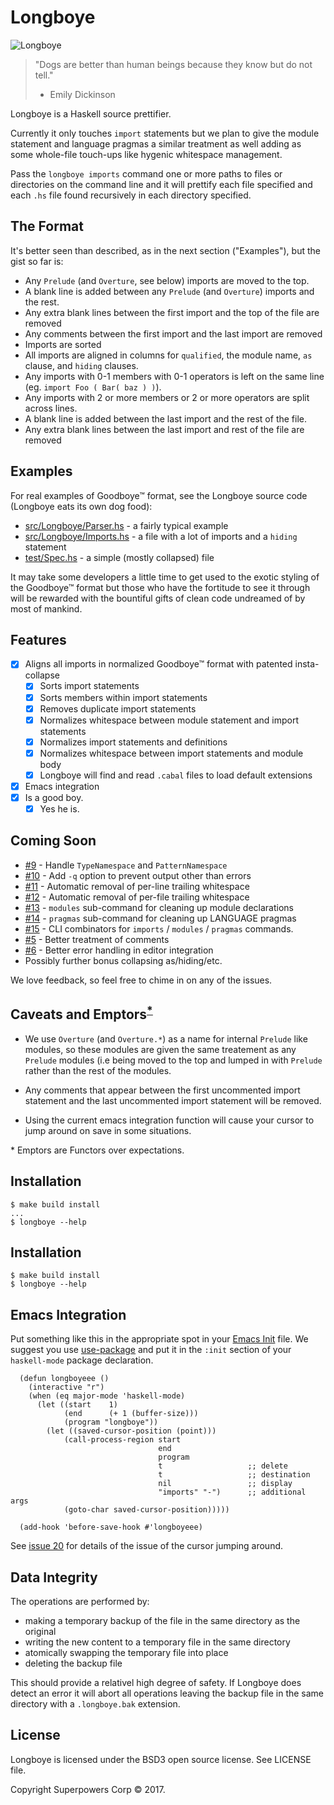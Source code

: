 # Longboye

![Longboye](https://github.com/lgastako/longboye/blob/master/longboye.jpg?raw=true "Longboye")

> "Dogs are better than human beings because they know but do not tell."
> - Emily Dickinson

Longboye is a Haskell source prettifier.

Currently it only touches `import` statements but we plan to give the module
statement and language pragmas a similar treatment as well adding as some
whole-file touch-ups like hygenic whitespace management.

Pass the `longboye imports` command one or more paths to files or directories
on the command line and it will prettify each file specified and each `.hs`
file found recursively in each directory specified.

## The Format

It's better seen than described, as in the next section ("Examples"), but the
gist so far is:

- Any `Prelude` (and `Overture`, see below) imports are moved to the top.
- A blank line is added between any `Prelude` (and `Overture`) imports and the rest.
- Any extra blank lines between the first import and the top of the file are
  removed
- Any comments between the first import and the last import are removed
- Imports are sorted
- All imports are aligned in columns for `qualified`, the module name, `as`
  clause, and `hiding` clauses.
- Any imports with 0-1 members with 0-1 operators is left on the same line
  (eg. `import Foo ( Bar( baz ) )`).
- Any imports with 2 or more members or 2 or more operators are split across
  lines.
- A blank line is added between the last import and the rest of the file.
- Any extra blank lines between the last import and rest of the file are removed

## Examples

For real examples of Goodboye™ format, see the Longboye source code (Longboye
eats its own dog food):

- [src/Longboye/Parser.hs](/../../tree/master/src/Longboye/Parser.hs) - a
  fairly typical example
- [src/Longboye/Imports.hs](/../../tree/master/src/Longboye/Imports.hs) - a
  file with a lot of imports and a `hiding` statement
- [test/Spec.hs](/../../tree/master/test/Spec.hs) - a simple (mostly collapsed)
  file

It may take some developers a little time to get used to the exotic styling of
the Goodboye™ format but those who have the fortitude to see it through will be
rewarded with the bountiful gifts of clean code undreamed of by most of
mankind.

## Features

- [X] Aligns all imports in normalized Goodboye™ format with patented
      insta-collapse
  - [X] Sorts import statements
  - [X] Sorts members within import statements
  - [X] Removes duplicate import statements
  - [X] Normalizes whitespace between module statement and import statements
  - [X] Normalizes import statements and definitions
  - [X] Normalizes whitespace between import statements and module body
  - [X] Longboye will find and read `.cabal` files to load default extensions
- [X] Emacs integration
- [X] Is a good boy.
  - [X] Yes he is.

## Coming Soon

- [#9](/../../issues/9) - Handle `TypeNamespace` and `PatternNamespace`
- [#10](/../../issues/10) - Add `-q` option to prevent output other than errors
- [#11](/../../issues/11) - Automatic removal of per-line trailing whitespace
- [#12](/../../issues/12) - Automatic removal of per-file trailing whitespace
- [#13](/../../issues/13) - `modules` sub-command for cleaning up module declarations
- [#14](/../../issues/14) - `pragmas` sub-command for cleaning up LANGUAGE pragmas
- [#15](/../../issues/15) - CLI combinators for `imports` / `modules` / `pragmas` commands.
- [#5](/../../issues/5) - Better treatment of comments
- [#6](/../../issues/6) - Better error handling in editor integration
- Possibly further bonus collapsing as/hiding/etc.

We love feedback, so feel free to chime in on any of the issues.

## Caveats and Emptors<sup>[*](#emptors)</sup>

- We use `Overture` (and `Overture.*`) as a name for internal `Prelude` like
  modules, so these modules are given the same treatement as any `Prelude`
  modules (i.e being moved to the top and lumped in with `Prelude` rather than
  the rest of the modules.

- Any comments that appear between the first uncommented import statement and
  the last uncommented import statement will be removed.

- Using the current emacs integration function will cause your cursor to jump
  around on save in some situations.

<a name="emptors">*</a> Emptors are Functors over expectations.

## Installation

    $ make build install
    ...
    $ longboye --help

## Installation

    $ make build install
    $ longboye --help

## Emacs Integration

Put something like this in the appropriate spot in your
[Emacs Init](https://www.gnu.org/software/emacs/manual/html_node/emacs/Init-File.html)
file.  We suggest you use [use-package](https://github.com/jwiegley/use-package)
and put it in the `:init` section of your `haskell-mode` package declaration.

```elisp
  (defun longboyeee ()
    (interactive "r")
    (when (eq major-mode 'haskell-mode)
      (let ((start    1)
            (end      (+ 1 (buffer-size)))
            (program "longboye"))
        (let ((saved-cursor-position (point)))
            (call-process-region start
                                 end
                                 program
                                 t                   ;; delete
                                 t                   ;; destination
                                 nil                 ;; display
                                 "imports" "-")      ;; additional args
            (goto-char saved-cursor-position)))))

  (add-hook 'before-save-hook #'longboyeee)
```

See [issue 20](https://github.com/SuperpowersCorp/longboye/issues/20) for
details of the issue of the cursor jumping around.

## Data Integrity

The operations are performed by:

- making a temporary backup of the file in the same directory as the original
- writing the new content to a temporary file in the same directory
- atomically swapping the temporary file into place
- deleting the backup file

This should provide a relativel high degree of safety.  If Longboye does detect
an error it will abort all operations leaving the backup file in the same
directory with a `.longboye.bak` extension.

## License

Longboye is licensed under the BSD3 open source license.  See LICENSE file.

Copyright Superpowers Corp © 2017.
